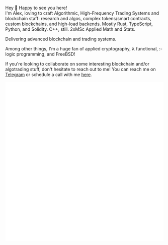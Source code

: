 Hey 👋 Happy to see you here! <br> 
I'm Alex, loving to craft Algorithmic, High-Frequency Trading Systems and blockchain staff: research and algos, complex tokens/smart contracts, custom blockchains, and high-load backends.
Mostly Rust, TypeScript, Python, and Solidity. C++, still. 2xMSc Applied Math and Stats. 

Delivering advanced blockchain and trading systems.<be>

Among other things, I'm a huge fan of applied cryptography, λ functional, :- logic programming, and FreeBSD!<br>

If you're looking to collaborate on some interesting blockchain and/or algotrading stuff, don't hesitate to reach out to me!
You can reach me on [Telegram](https://t.me/+t_BYca-6g7c5Mjkx) or schedule a call with me [here](https://calendly.com/crypt0grapher/30min).

<span align="center">

![Metrics](/metrics.svg)

</span>

<!--
**crypt0grapher/crypt0grapher** is a ✨ _special_ ✨ repository because its `README.md` (this file) appears on your GitHub profile.

Here are some ideas to get you started:

- 🔭 I’m currently working on ...
- 🌱 I’m currently learning ...
- 👯 I’m looking to collaborate on ...
- 🤔 I’m looking for help with ...
- 💬 Ask me about ...
- 📫 How to reach me: ...
- 😄 Pronouns: ...
- ⚡ Fun fact: ...
-->
